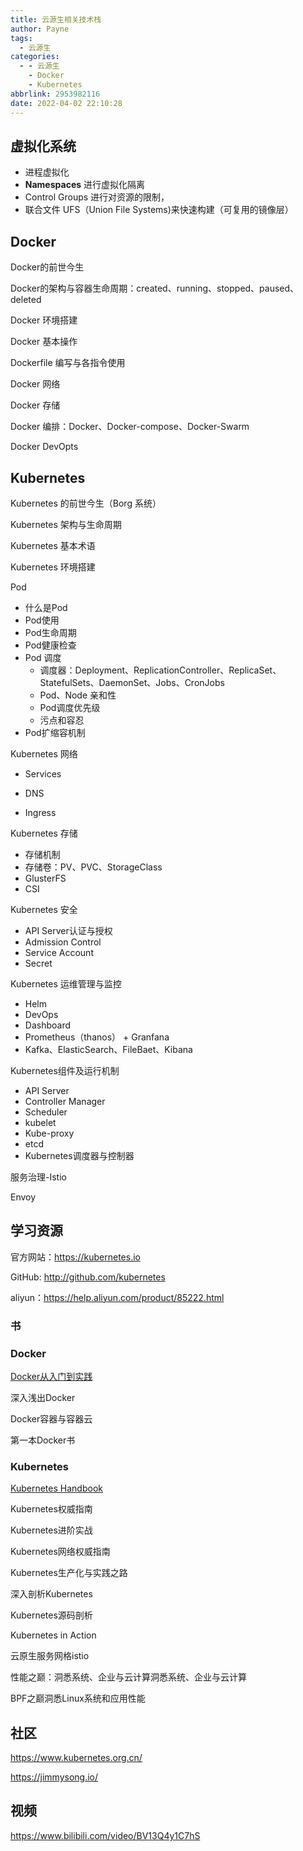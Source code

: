```yaml
---
title: 云源生相关技术栈
author: Payne
tags:
  - 云源生
categories:
  - - 云源生
    - Docker
    - Kubernetes
abbrlink: 2953982116
date: 2022-04-02 22:10:28
---
```


## 虚拟化系统

- 进程虚拟化
- **Namespaces** 进行虚拟化隔离
- Control Groups 进行对资源的限制，
- 联合文件 UFS（Union File Systems)来快速构建（可复用的镜像层）

## Docker

Docker的前世今生

Docker的架构与容器生命周期：created、running、stopped、paused、deleted

Docker 环境搭建

Docker 基本操作

Dockerfile 编写与各指令使用

Docker 网络

Docker 存储

Docker 编排：Docker、Docker-compose、Docker-Swarm

Docker DevOpts

## Kubernetes 

Kubernetes 的前世今生（Borg 系统）

Kubernetes 架构与生命周期

Kubernetes 基本术语

Kubernetes 环境搭建

Pod

- 什么是Pod
- Pod使用
- Pod生命周期
- Pod健康检查
- Pod 调度
  - 调度器：Deployment、ReplicationController、ReplicaSet、StatefulSets、DaemonSet、Jobs、CronJobs
  - Pod、Node 亲和性
  - Pod调度优先级
  - 污点和容忍
- Pod扩缩容机制

Kubernetes 网络

- Services

- DNS
- Ingress

Kubernetes 存储

- 存储机制
- 存储卷：PV、PVC、StorageClass
- GlusterFS
- CSI

Kubernetes 安全

- API Server认证与授权
- Admission Control
- Service Account
- Secret

Kubernetes 运维管理与监控

- Helm
- DevOps
- Dashboard
- Prometheus（thanos） + Granfana
- Kafka、ElasticSearch、FileBaet、Kibana



Kubernetes组件及运行机制

- API Server
- Controller Manager
- Scheduler
- kubelet
- Kube-proxy
- etcd
- Kubernetes调度器与控制器



服务治理-Istio

Envoy

## 学习资源

官方网站：https://kubernetes.io

GitHub: http://github.com/kubernetes

aliyun：https://help.aliyun.com/product/85222.html

### 书

### Docker

[Docker从入门到实践](https://yeasy.gitbook.io/docker_practice/)

深入浅出Docker

Docker容器与容器云

第一本Docker书

### Kubernetes

[Kubernetes Handbook](https://jimmysong.io/kubernetes-handbook/)

Kubernetes权威指南

Kubernetes进阶实战

Kubernetes网络权威指南

Kubernetes生产化与实践之路

深入剖析Kubernetes

Kubernetes源码剖析

Kubernetes in Action

云原生服务网格istio



性能之巅：洞悉系统、企业与云计算洞悉系统、企业与云计算

BPF之巅洞悉Linux系统和应用性能

## 社区

https://www.kubernetes.org.cn/

https://jimmysong.io/

## 视频

https://www.bilibili.com/video/BV13Q4y1C7hS



